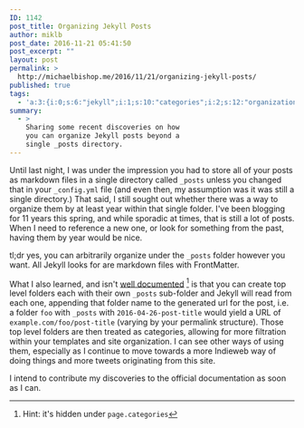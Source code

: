 ```yaml
---
ID: 1142
post_title: Organizing Jekyll Posts
author: miklb
post_date: 2016-11-21 05:41:50
post_excerpt: ""
layout: post
permalink: >
  http://michaelbishop.me/2016/11/21/organizing-jekyll-posts/
published: true
tags:
  - 'a:3:{i:0;s:6:"jekyll";i:1;s:10:"categories";i:2;s:12:"organization";}'
summary:
  - >
    Sharing some recent discoveries on how
    you can organize Jekyll posts beyond a
    single _posts directory.
---
```

Until last night, I was under the impression you had to store all of your posts as markdown files in a single directory called `_posts` unless you changed that in your `_config.yml` file (and even then, my assumption was it was still a single directory.) That said, I still sought out whether there was a way to organize them by at least year within that single folder. I've been blogging for 11 years this spring, and while sporadic at times, that is still a lot of posts. When I need to reference a new one, or look for something from the past, having them by year would be nice.

 tl;dr yes, you can arbitrarily organize under the `_posts` folder however you want. All Jekyll looks for are markdown files with FrontMatter.

 What I also learned, and isn't [well documented](https://jekyllrb.com/docs/variables/) [^1] is that you can create top level folders each with their own `_posts` sub-folder and Jekyll will read from each one, appending that folder name to the generated url for the post, i.e. a folder `foo` with `_posts` with `2016-04-26-post-title` would yield a URL of `example.com/foo/post-title` (varying by your permalink structure). Those top level folders are then treated as categories, allowing for more filtration within your templates and site organization. I can see other ways of using them, especially as I continue to move towards a more Indieweb way of doing things and more tweets originating from this site.

 I intend to contribute my discoveries to the official documentation as soon as I can.

[^1]: Hint: it's hidden under `page.categories`

<a href="https://brid.gy/publish/twitter"></a>